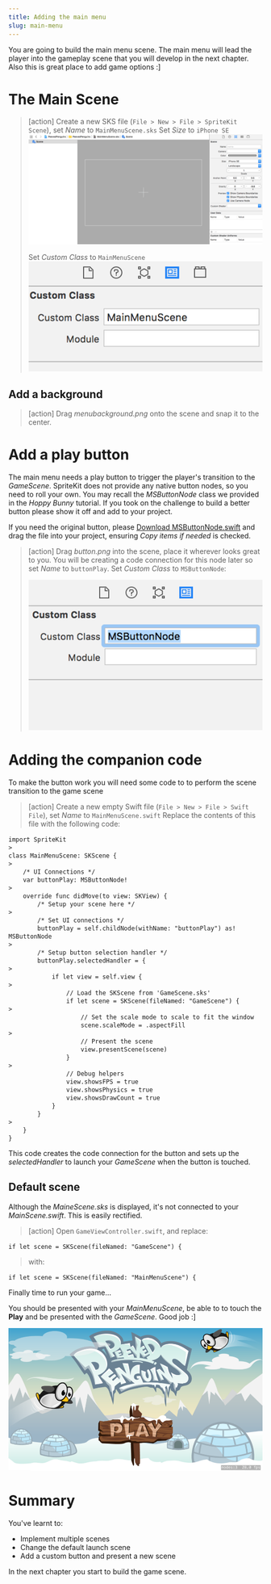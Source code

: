 ```yaml
---
title: Adding the main menu
slug: main-menu
---
```


You are going to build the main menu scene. The main menu will lead the player into the gameplay scene that you will develop in the next chapter. Also this is great place to add game options :]

# The Main Scene

> [action]
> Create a new SKS file (`File > New > File > SpriteKit Scene`), set *Name* to `MainMenuScene.sks`
> Set *Size* to `iPhone SE`
> ![MainMenuScene attributes](../Tutorial-Images/xcode_new_mainsmenuscene_attributes.png)
>
> Set *Custom Class* to `MainMenuScene`
> ![MainMenuScene custom class](../Tutorial-Images/xcode_spritekit_custom_class_mainmenuscene.png)

## Add a background

> [action]
> Drag *menubackground.png* onto the scene and snap it to the center.

# Add a play button

The main menu needs a play button to trigger the player's transition to the *GameScene*.
SpriteKit does not provide any native button nodes, so you need to roll your own.  You may recall
the *MSButtonNode* class we provided in the *Hoppy Bunny* tutorial.  If you took on the challenge to build a better button please show it off and add to your project.

If you need the original button, please [Download MSButtonNode.swift](https://raw.githubusercontent.com/MakeSchool-Tutorials/Peeved-Penguins-SpriteKit-Swift-Solution/master/PeevedPenguinBuild/MSButtonNode.swift) and drag the file into your project, ensuring *Copy items if needed* is checked.


> [action]
> Drag *button.png* into the scene, place it wherever looks great to you.
> You will be creating a code connection for this node later so set *Name* to `buttonPlay`.
> Set *Custom Class* to `MSButtonNode`:
>
> ![Setting a custom class](../Tutorial-Images/xcode_spritekit_custom_class.png)
>

# Adding the companion code

To make the button work you will need some code to to perform the scene transition to the game scene

> [action]
> Create a new empty Swift file (`File > New > File > Swift File`), set *Name* to `MainMenuScene.swift`
> Replace the contents of this file with the following code:
>
```
import SpriteKit
>
class MainMenuScene: SKScene {
>    
    /* UI Connections */
    var buttonPlay: MSButtonNode!
>    
    override func didMove(to view: SKView) {
        /* Setup your scene here */
>        
        /* Set UI connections */
        buttonPlay = self.childNode(withName: "buttonPlay") as! MSButtonNode
>        
        /* Setup button selection handler */
        buttonPlay.selectedHandler = {
>            
            if let view = self.view {
>                
                // Load the SKScene from 'GameScene.sks'
                if let scene = SKScene(fileNamed: "GameScene") {
>                    
                    // Set the scale mode to scale to fit the window
                    scene.scaleMode = .aspectFill
>                    
                    // Present the scene
                    view.presentScene(scene)
                }
>                
                // Debug helpers
                view.showsFPS = true
                view.showsPhysics = true
                view.showsDrawCount = true
            }
        }
>        
    }
}
```
>

This code creates the code connection for the button and sets up the *selectedHandler* to launch your *GameScene* when the button is touched.  

## Default scene

Although the *MaineScene.sks* is displayed, it's not connected to your *MainScene.swift*. This is easily rectified.

> [action]
> Open `GameViewController.swift`, and replace:
>
```
if let scene = SKScene(fileNamed: "GameScene") {
```
> with:
>
```
if let scene = SKScene(fileNamed: "MainMenuScene") {
```
>

Finally time to run your game...

You should be presented with your *MainMenuScene*, be able to to touch the **Play** and be presented with the *GameScene*.  Good job :]

![MainMenu Screenshot](../Tutorial-Images/screenshot_mainmenu.png)

# Summary

You've learnt to:

- Implement multiple scenes
- Change the default launch scene
- Add a custom button and present a new scene

In the next chapter you start to build the game scene.
